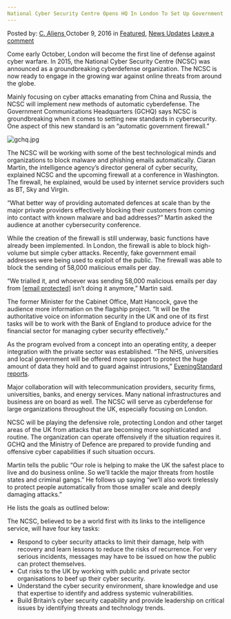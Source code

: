 ```yaml
---
National Cyber Security Centre Opens HQ In London To Set Up Government Firewalls
---
```

<article class="post-listing post-15731 post type-post status-publish format-standard has-post-thumbnail hentry  tag-centre tag-cyber tag-firewalls tag-government tag-hq tag-london tag-national tag-opens tag-security tag-set">
    <div class="post-inner">
        <span>Posted by: <a href="https://www.deepdotweb.com/author/caliens/" title="">C. Aliens </a></span>
    <span>October 9, 2016</span>
    <span>in <a href="https://www.deepdotweb.com/category/deepdot-news/" rel="category tag">Featured</a>, <a href="https://www.deepdotweb.com/category/news-updates/" rel="category tag">News Updates</a></span>
    <span><a href="https://www.deepdotweb.com/2016/10/09/national-cyber-security-centre-opens-hq-london-set-government-firewalls/#respond">Leave a comment</a></span>
    </p>
    <div class="clear"></div>
    <div class="entry">
    <p>Come early October, London will become the first line of defense against cyber warfare. In 2015, the National Cyber Security Centre (NCSC) was announced as a groundbreaking cyberdefense organization. The NCSC is now ready to engage in the growing war against online threats from around the globe.</p>
    <p>Mainly focusing on cyber attacks emanating from China and Russia, the NCSC will implement new methods of automatic cyberdefense. The Government Communications Headquarters (GCHQ) says NCSC is groundbreaking when it comes to setting new standards in cybersecurity. One aspect of this new standard is an “automatic government firewall.”</p>
    <p><img class="wp-image-15732 aligncenter" src="https://www.deepdotweb.com/wp-content/uploads/2016/10/gchq-jpg.jpeg" alt="gchq.jpg" srcset="https://www.deepdotweb.com/wp-content/uploads/2016/10/gchq-jpg.jpeg 564w, https://www.deepdotweb.com/wp-content/uploads/2016/10/gchq-jpg-300x200.jpeg 300w" sizes="(max-width: 564px) 100vw, 564px" /></p>
    <p>The NCSC will be working with some of the best technological minds and organizations to block malware and phishing emails automatically. Ciaran Martin, the intelligence agency’s director general of cyber security, explained NCSC and the upcoming firewall at a conference in Washington. The firewall, he explained, would be used by internet service providers such as BT, Sky and Virgin.</p>
    <p>“What better way of providing automated defences at scale than by the major private providers effectively blocking their customers from coming into contact with known malware and bad addresses?” Martin asked the audience at another cybersecurity conference.</p>
    <p>While the creation of the firewall is still underway, basic functions have already been implemented. In London, the firewall is able to block high-volume but simple cyber attacks. Recently, fake government email addresses were being used to exploit of the public. The firewall was able to block the sending of 58,000 malicious emails per day.</p>
    <p>&#8220;We trialled it, and whoever was sending 58,000 malicious emails per day from <a href="/cdn-cgi/l/email-protection" class="__cf_email__" data-cfemail="f1859089839497849f95b1969e87df849a">[email&#160;protected]</a> isn&#8217;t doing it anymore,&#8221; Martin said.</p>
    <p>The former Minister for the Cabinet Office, Matt Hancock, gave the audience more information on the flagship project. “It will be the authoritative voice on information security in the UK and one of its first tasks will be to work with the Bank of England to produce advice for the financial sector for managing cyber security effectively.”</p>
    <p>As the program evolved from a concept into an operating entity, a deeper integration with the private sector was established. “The NHS, universities and local government will be offered more support to protect the huge amount of data they hold and to guard against intrusions,” <a href="http://www.standard.co.uk/news/london/cyber-war-to-be-led-from-new-security-hq-in-the-heart-of-london-a3358406.html">EveningStandard reports</a>.</p>
    <p>Major collaboration will with telecommunication providers, security firms, universities, banks, and energy services. Many national infrastructures and business are on board as well. The NCSC will serve as cyberdefense for large organizations throughout the UK, especially focusing on London.</p>
    <p>NCSC will be playing the defensive role, protecting London and other target areas of the UK from attacks that are becoming more sophisticated and routine. The organization can operate offensively if the situation requires it. GCHQ and the Ministry of Defence are prepared to provide funding and offensive cyber capabilities if such situation occurs.</p>
    <p>Martin tells the public “Our role is helping to make the UK the safest place to live and do business online. So we’ll tackle the major threats from hostile states and criminal gangs.” He follows up saying “we’ll also work tirelessly to protect people automatically from those smaller scale and deeply damaging attacks.”</p>
    <p>He lists the goals as outlined below:</p>
    <p>The NCSC, believed to be a world first with its links to the intelligence service, will have four key tasks:</p>
    <ul>
    <li>Respond to cyber security attacks to limit their damage, help with recovery and learn lessons to reduce the risks of recurrence. For very serious incidents, messages may have to be issued on how the public can protect themselves.</li>
    <li>Cut risks to the UK by working with public and private sector organisations to beef up their cyber security.</li>
    <li>Understand the cyber security environment, share knowledge and use that expertise to identify and address systemic vulnerabilities.</li>
    <li>Build Britain’s cyber security capability and provide leadership on critical issues by identifying threats and technology trends.</li>
    </ul>
    </div>
    <span style="display:none"><a href="https://www.deepdotweb.com/tag/centre/" rel="tag">centre</a> <a href="https://www.deepdotweb.com/tag/cyber/" rel="tag">cyber</a> <a href="https://www.deepdotweb.com/tag/firewalls/" rel="tag">firewalls</a> <a href="https://www.deepdotweb.com/tag/government/" rel="tag">government</a> <a href="https://www.deepdotweb.com/tag/hq/" rel="tag">hq</a> <a href="https://www.deepdotweb.com/tag/london/" rel="tag">london</a> <a href="https://www.deepdotweb.com/tag/national/" rel="tag">national</a> <a href="https://www.deepdotweb.com/tag/opens/" rel="tag">opens</a> <a href="https://www.deepdotweb.com/tag/security/" rel="tag">security</a> <a href="https://www.deepdotweb.com/tag/set/" rel="tag">set</a></span> <span style="display:none" class="updated">2016-10-09</span>
    <div style="display:none" class="vcard author" itemprop="author" itemscope itemtype="http://schema.org/Person"><strong class="fn" itemprop="name"><a href="https://www.deepdotweb.com/author/caliens/" title="Posts by C. Aliens" rel="author">C. Aliens</a></strong></div>
    </div>
</article>

